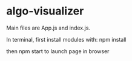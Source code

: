 # algo-visualizer

Main files are App.js and index.js.

In terminal, first install modules with:
npm install

then npm start to launch page in browser
